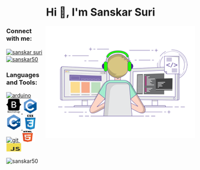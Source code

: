<h1 align="center">Hi 👋, I'm Sanskar Suri</h1>

<img align="right" alt="GIF" src="https://raw.githubusercontent.com/devSouvik/devSouvik/master/gif3.gif" width="400" height="300"/>

<h3 align="left">Connect with me:</h3>
<p align="left">
<a href="https://linkedin.com/in/sanskar suri" target="blank"><img align="center" src="https://raw.githubusercontent.com/rahuldkjain/github-profile-readme-generator/master/src/images/icons/Social/linked-in-alt.svg" alt="sanskar suri" height="30" width="40" /></a>
<a href="https://www.codechef.com/users/sanskar50" target="blank"><img align="center" src="https://cdn.jsdelivr.net/npm/simple-icons@3.1.0/icons/codechef.svg" alt="sanskar50" height="30" width="40" /></a>
</p>

<h3 align="left">Languages and Tools:</h3>
<p align="left"> <a href="https://www.arduino.cc/" target="_blank" rel="noreferrer"> <img src="https://cdn.worldvectorlogo.com/logos/arduino-1.svg" alt="arduino" width="40" height="40"/> </a> <a href="https://getbootstrap.com" target="_blank" rel="noreferrer"> <img src="https://raw.githubusercontent.com/devicons/devicon/master/icons/bootstrap/bootstrap-plain-wordmark.svg" alt="bootstrap" width="40" height="40"/> </a> <a href="https://www.cprogramming.com/" target="_blank" rel="noreferrer"> <img src="https://raw.githubusercontent.com/devicons/devicon/master/icons/c/c-original.svg" alt="c" width="40" height="40"/> </a> <a href="https://www.w3schools.com/cpp/" target="_blank" rel="noreferrer"> <img src="https://raw.githubusercontent.com/devicons/devicon/master/icons/cplusplus/cplusplus-original.svg" alt="cplusplus" width="40" height="40"/> </a> <a href="https://www.w3schools.com/css/" target="_blank" rel="noreferrer"> <img src="https://raw.githubusercontent.com/devicons/devicon/master/icons/css3/css3-original-wordmark.svg" alt="css3" width="40" height="40"/> </a> <a href="https://git-scm.com/" target="_blank" rel="noreferrer"> <img src="https://www.vectorlogo.zone/logos/git-scm/git-scm-icon.svg" alt="git" width="40" height="40"/> </a> <a href="https://www.w3.org/html/" target="_blank" rel="noreferrer"> <img src="https://raw.githubusercontent.com/devicons/devicon/master/icons/html5/html5-original-wordmark.svg" alt="html5" width="40" height="30"/> </a> <a href="https://developer.mozilla.org/en-US/docs/Web/JavaScript" target="_blank" rel="noreferrer"> <img src="https://raw.githubusercontent.com/devicons/devicon/master/icons/javascript/javascript-original.svg" alt="javascript" width="40" height="22"/> </a> </p>

<p><img align="left" src="https://github-readme-stats.vercel.app/api/top-langs?username=sanskar50&layout=compact" alt="sanskar50"
 /></p>

<!--<p><img align="right" src="https://github-readme-stats.vercel.app/api?username=sanskar50&show_icons=true&locale=en" alt="sanskar50" /></p>


  


